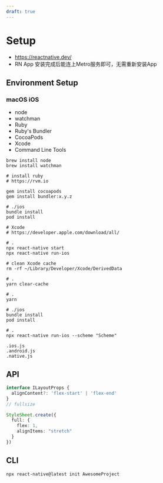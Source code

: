 ```yaml
---
draft: true
---
```


# Setup

- https://reactnative.dev/
- RN App 安装完成后能连上Metro服务即可，无需重新安装App

## Environment Setup

### macOS iOS

- node
- watchman
- Ruby
- Ruby's Bundler
- CocoaPods
- Xcode
- Command Line Tools

```shell
brew install node
brew install watchman

# install ruby
# https://rvm.io

gem install cocoapods
gem install bundler:x.y.z

# ./ios
bundle install
pod install

# Xcode
# https://developer.apple.com/download/all/

# .
npx react-native start
npx react-native run-ios
```

```shell
# clean Xcode cache
rm -rf ~/Library/Developer/Xcode/DerivedData

# .
yarn clear-cache

# .
yarn

# ./ios
bundle install
pod install

# .
npx react-native run-ios --scheme "Scheme"

.ios.js
.android.js
.native.js
```

## API

```ts
interface ILayoutProps {
  alignContent?: 'flex-start' | 'flex-end'
}
// fullsize

StyleSheet.create({
  full: {
    flex: 1,
    alignItems: "stretch"
  }
})
```

## CLI

```shell
npx react-native@latest init AwesomeProject
```
